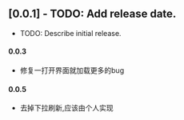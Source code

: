 ## [0.0.1] - TODO: Add release date.

* TODO: Describe initial release.
#### 0.0.3
* 修复一打开界面就加载更多的bug
#### 0.0.5
* 去掉下拉刷新,应该由个人实现